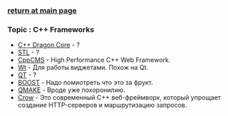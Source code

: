 ### [return at main page](../README.md)

### Topic : C++ Frameworks
* [C++ Dragon Core](FRAMEWORKS/DRAGON_CORE/DRAGON_CORE.md) - ?
* [STL](FRAMEWORKS/STL/STL.md) - ?
* [CppCMS](FRAMEWORKS/CppCMS/CPP_CMS.md) - High Performance C++ Web Framework.
* [Wt](FRAMEWORKS/Wt/WT.md) - Для работы виджетами. Похож на Qt.
* [QT](FRAMEWORKS/QT/QT.md) - ?
* [BOOST](FRAMEWORKS/BOOST/BOOST.md) - Надо помиотреть что это за фрукт.
* [QMAKE](FRAMEWORKS/QMAKE/QMAKE.md) - Вроде уже похоронилию.
* [Crow](FRAMEWORKS/CROW/CROW.md) - Это современный C++ веб-фреймворк, который упрощает создание HTTP-серверов и маршрутизацию запросов.


